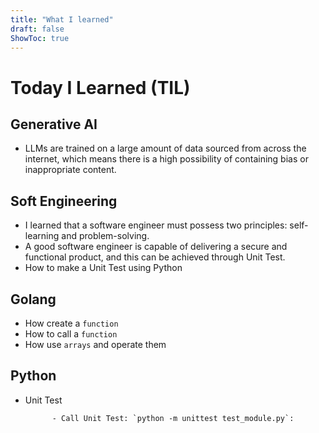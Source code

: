 ```yaml
---
title: "What I learned"
draft: false
ShowToc: true
---
```


# Today I Learned (TIL)

## Generative AI
- LLMs are trained on a large amount of data sourced from across the internet, which means there is a high possibility of containing bias or inappropriate content.

## Soft Engineering
- I learned that a software engineer must possess two principles: self-learning and problem-solving.
- A good software engineer is capable of delivering a secure and functional product, and this can be achieved through Unit Test.
- How to make a Unit Test using Python

## Golang
- How create a `function`</li>
- How to call a  `function`</li>
- How use `arrays` and operate  them

## Python
- Unit Test
  
            - Call Unit Test: `python -m unittest test_module.py`:




      

